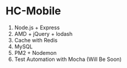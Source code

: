 # HC-Mobile
1. Node.js + Express
2. AMD + jQuery + lodash
3. Cache with Redis
4. MySQL
5. PM2 + Nodemon
6. Test Automation with Mocha  (Will Be Soon)
